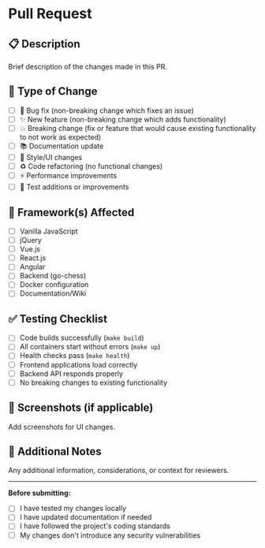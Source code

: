 # Pull Request

## 📋 Description

Brief description of the changes made in this PR.

## 🎯 Type of Change

- [ ] 🐛 Bug fix (non-breaking change which fixes an issue)
- [ ] ✨ New feature (non-breaking change which adds functionality)
- [ ] 💥 Breaking change (fix or feature that would cause existing functionality to not work as expected)
- [ ] 📚 Documentation update
- [ ] 🎨 Style/UI changes
- [ ] ♻️ Code refactoring (no functional changes)
- [ ] ⚡ Performance improvements
- [ ] 🧪 Test additions or improvements

## 🔧 Framework(s) Affected

- [ ] Vanilla JavaScript
- [ ] jQuery
- [ ] Vue.js
- [ ] React.js
- [ ] Angular
- [ ] Backend (go-chess)
- [ ] Docker configuration
- [ ] Documentation/Wiki

## ✅ Testing Checklist

- [ ] Code builds successfully (`make build`)
- [ ] All containers start without errors (`make up`)
- [ ] Health checks pass (`make health`)
- [ ] Frontend applications load correctly
- [ ] Backend API responds properly
- [ ] No breaking changes to existing functionality

## 📸 Screenshots (if applicable)

Add screenshots for UI changes.

## 📝 Additional Notes

Any additional information, considerations, or context for reviewers.

---

**Before submitting:**

- [ ] I have tested my changes locally
- [ ] I have updated documentation if needed
- [ ] I have followed the project's coding standards
- [ ] My changes don't introduce any security vulnerabilities
